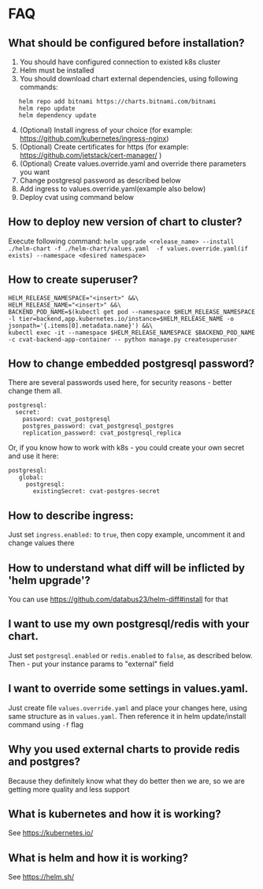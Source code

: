 # FAQ
## What should be configured before installation?
1. You should have configured connection to existed k8s cluster
2. Helm must be installed
3. You should download chart external dependencies, using following commands:
```
   helm repo add bitnami https://charts.bitnami.com/bitnami
   helm repo update
   helm dependency update
```
4. (Optional) Install ingress of your choice (for example: https://github.com/kubernetes/ingress-nginx)
5. (Optional) Create certificates for https  (for example: https://github.com/jetstack/cert-manager/ )
6. (Optional) Create values.override.yaml and override there parameters you want
7. Change postgresql password as described below
8. Add ingress to values.override.yaml(example also below)
7. Deploy cvat using command below
## How to deploy new version of chart to cluster?
Execute following command:
```helm upgrade <release_name> --install ./helm-chart -f ./helm-chart/values.yaml  -f values.override.yaml(if exists) --namespace <desired namespace>```
## How to create superuser?
```
HELM_RELEASE_NAMESPACE="<insert>" &&\
HELM_RELEASE_NAME="<insert>" &&\
BACKEND_POD_NAME=$(kubectl get pod --namespace $HELM_RELEASE_NAMESPACE -l tier=backend,app.kubernetes.io/instance=$HELM_RELEASE_NAME -o jsonpath='{.items[0].metadata.name}') &&\
kubectl exec -it --namespace $HELM_RELEASE_NAMESPACE $BACKEND_POD_NAME -c cvat-backend-app-container -- python manage.py createsuperuser
```
## How to change embedded postgresql password?
There are several passwords used here, for security reasons - better change them all.
```
postgresql:
  secret:
    password: cvat_postgresql
    postgres_password: cvat_postgresql_postgres
    replication_password: cvat_postgresql_replica
```
Or, if you know how to work with k8s - you could create your own secret and use it here:
```
postgresql:
   global:
     postgresql:
       existingSecret: cvat-postgres-secret
```
## How to describe ingress:
  Just set `ingress.enabled:` to `true`, then copy example, uncomment it and change values there
## How to understand what diff will be inflicted by 'helm upgrade'?
You can use https://github.com/databus23/helm-diff#install for that
## I want to use my own postgresql/redis with your chart.
Just set `postgresql.enabled` or `redis.enabled` to `false`, as described below.
Then - put your instance params to "external" field
## I want to override some settings in values.yaml.
Just create file `values.override.yaml` and place your changes here, using same structure as in `values.yaml`.
Then reference it in helm update/install command using `-f` flag
## Why you used external charts to provide redis and postgres?
Because they definitely know what they do better then we are, so we are getting more quality and less support
## What is kubernetes and how it is working?
See https://kubernetes.io/
## What is helm and how it is working?
See https://helm.sh/
